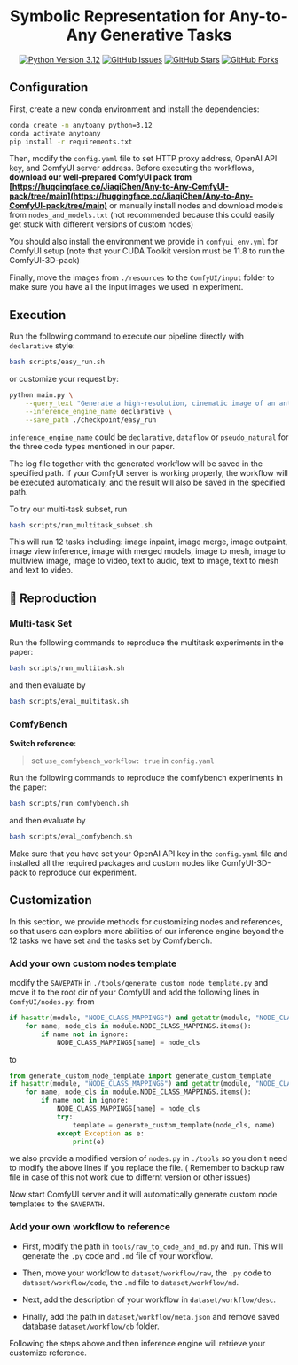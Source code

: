 <h1 align="center">Symbolic Representation for Any-to-Any Generative Tasks</h1>
<p align="center">

<p align="center">
<a href="https://www.python.org/downloads/release/python-3120/"><img src="https://img.shields.io/badge/python-3.12-blue.svg" alt="Python Version 3.12"></a>
  <a href="https://github.com/Jiaqi-Chen-00/Any-2-Any/issues"><img src="https://img.shields.io/github/issues/Jiaqi-Chen-00/Any-2-Any" alt="GitHub Issues"></a>
  <a href="https://github.com/Jiaqi-Chen-00/Any-2-Any/stargazers"><img src="https://img.shields.io/github/stars/Jiaqi-Chen-00/Any-2-Any" alt="GitHub Stars"></a>
  <a href="https://github.com/Jiaqi-Chen-00/Any-2-Any/network/members"><img src="https://img.shields.io/github/forks/Jiaqi-Chen-00/Any-2-Any" alt="GitHub Forks"></a>
</p>

## Configuration

First, create a new conda environment and install the dependencies:

```bash
conda create -n anytoany python=3.12
conda activate anytoany
pip install -r requirements.txt
```

Then, modify the `config.yaml` file to set HTTP proxy address, OpenAI API key, and ComfyUI server address. Before executing the workflows, **download our well-prepared ComfyUI pack from [https://huggingface.co/JiaqiChen/Any-to-Any-ComfyUI-pack/tree/main](https://huggingface.co/JiaqiChen/Any-to-Any-ComfyUI-pack/tree/main)** or manually install nodes and download models from `nodes_and_models.txt` (not recommended because this could easily get stuck with different versions of custom nodes)

You should also install the environment we provide in `comfyui_env.yml` for ComfyUI setup (note that your CUDA Toolkit version must be 11.8 to run the ComfyUI-3D-pack)

Finally, move the images from `./resources` to the `ComfyUI/input` folder to make sure you have all the input images we used in experiment.

## Execution

Run the following command to execute our pipeline directly with `declarative` style:

```bash
bash scripts/easy_run.sh
```

or customize your request by:

```bash
python main.py \
    --query_text "Generate a high-resolution, cinematic image of an anthropomorphic fox in a sci-fi spaceship, wearing a spacesuit, with dramatic lighting and detailed features. The style should be realistic, high quality" \
    --inference_engine_name declarative \
    --save_path ./checkpoint/easy_run
```

`inference_engine_name` could be  `declarative`, `dataflow` or `pseudo_natural` for the three code types mentioned in our paper.


The log file together with the generated workflow will be saved in the specified path. If your ComfyUI server is working properly, the workflow will be executed automatically, and the result will also be saved in the specified path.

To try our multi-task subset, run 

```bash
bash scripts/run_multitask_subset.sh
```
This will run 12 tasks including: image inpaint, image merge, image outpaint, image view inference, image with merged models, image to mesh, image to multiview image, image to video, text to audio, text to image, text to mesh and text to video.
## 🔎 Reproduction

### Multi-task Set

Run the following commands to reproduce the multitask experiments in the paper:

```bash
bash scripts/run_multitask.sh
```

and then evaluate by

```bash
bash scripts/eval_multitask.sh
```

### ComfyBench

**Switch reference**: 

> set `use_comfybench_workflow: true` in `config.yaml`

Run the following commands to reproduce the comfybench experiments in the paper:

```bash
bash scripts/run_comfybench.sh
```

and then evaluate by

```bash
bash scripts/eval_comfybench.sh
```

Make sure that you have set your OpenAI API key in the `config.yaml` file and installed all the required packages and custom nodes like ComfyUI-3D-pack to reproduce our experiment.

## Customization

In this section, we provide methods for customizing nodes and references, so that users can explore more abilities of our inference engine beyond the 12 tasks we have set and the tasks set by Comfybench.

### Add your own custom nodes template
modify the `SAVEPATH` in `./tools/generate_custom_node_template.py` and move it to the root dir of your ComfyUI and add the following lines in `ComfyUI/nodes.py`: from

```python
if hasattr(module, "NODE_CLASS_MAPPINGS") and getattr(module, "NODE_CLASS_MAPPINGS") is not None:
    for name, node_cls in module.NODE_CLASS_MAPPINGS.items():
        if name not in ignore:
            NODE_CLASS_MAPPINGS[name] = node_cls
```

to

```python
from generate_custom_node_template import generate_custom_template
if hasattr(module, "NODE_CLASS_MAPPINGS") and getattr(module, "NODE_CLASS_MAPPINGS") is not None:
    for name, node_cls in module.NODE_CLASS_MAPPINGS.items():
        if name not in ignore:
            NODE_CLASS_MAPPINGS[name] = node_cls
            try:
                template = generate_custom_template(node_cls, name)
            except Exception as e:
                print(e)
```

we also provide a modified version of `nodes.py` in `./tools` so you don't need to modify the above lines if you replace the file. ( Remember to backup raw file in case of this not work due to differnt version or other issues)

Now start ComfyUI server and it will automatically generate custom node templates to the `SAVEPATH`. 

### Add your own workflow to reference

* First, modify the path in `tools/raw_to_code_and_md.py` and run. This will generate the `.py` code and `.md` file of your workflow.

* Then, move your workflow to `dataset/workflow/raw`, the `.py` code to `dataset/workflow/code`, the `.md` file to `dataset/workflow/md`.

* Next, add the description of your workflow in `dataset/workflow/desc`.

* Finally, add the path in `dataset/workflow/meta.json` and remove saved database `dataset/workflow/db` folder.

Following the steps above and then inference engine will retrieve your customize reference.
